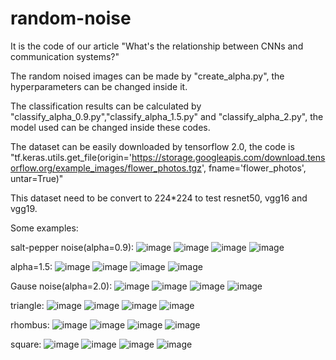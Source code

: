 # random-noise
It is the code of our article "What's the relationship between CNNs and communication systems?"

The random noised images can be made by "create_alpha.py", the hyperparameters can be changed inside it. 

The classification results can be calculated by "classify_alpha_0.9.py","classify_alpha_1.5.py" and "classify_alpha_2.py", the model used can be changed inside these codes.

The dataset can be easily downloaded by tensorflow 2.0, the code is "tf.keras.utils.get_file(origin='https://storage.googleapis.com/download.tensorflow.org/example_images/flower_photos.tgz', fname='flower_photos', untar=True)"

This dataset need to be convert to 224*224 to test resnet50, vgg16 and vgg19.


Some examples:

salt-pepper noise(alpha=0.9):
![image](https://github.com/ghghgh0001/random-noise/blob/master/Example_Images/alpha0.9/1.jpg)
![image](https://github.com/ghghgh0001/random-noise/blob/master/Example_Images/alpha0.9/2.jpg)
![image](https://github.com/ghghgh0001/random-noise/blob/master/Example_Images/alpha0.9/3.jpg)
![image](https://github.com/ghghgh0001/random-noise/blob/master/Example_Images/alpha0.9/4.jpg)

alpha=1.5:
![image](https://github.com/ghghgh0001/random-noise/blob/master/Example_Images/alpha1.5/1.jpg)
![image](https://github.com/ghghgh0001/random-noise/blob/master/Example_Images/alpha1.5/2.jpg)
![image](https://github.com/ghghgh0001/random-noise/blob/master/Example_Images/alpha1.5/3.jpg)
![image](https://github.com/ghghgh0001/random-noise/blob/master/Example_Images/alpha1.5/4.jpg)

Gause noise(alpha=2.0):
![image](https://github.com/ghghgh0001/random-noise/blob/master/Example_Images/alpha2.0/1.jpg)
![image](https://github.com/ghghgh0001/random-noise/blob/master/Example_Images/alpha2.0/2.jpg)
![image](https://github.com/ghghgh0001/random-noise/blob/master/Example_Images/alpha2.0/3.jpg)
![image](https://github.com/ghghgh0001/random-noise/blob/master/Example_Images/alpha2.0/4.jpg)

triangle:
![image](https://github.com/ghghgh0001/random-noise/blob/master/Example_Images/triangle/1.jpg)
![image](https://github.com/ghghgh0001/random-noise/blob/master/Example_Images/triangle/2.jpg)
![image](https://github.com/ghghgh0001/random-noise/blob/master/Example_Images/triangle/3.jpg)
![image](https://github.com/ghghgh0001/random-noise/blob/master/Example_Images/triangle/4.jpg)

rhombus:
![image](https://github.com/ghghgh0001/random-noise/blob/master/Example_Images/rhombus/1.jpg)
![image](https://github.com/ghghgh0001/random-noise/blob/master/Example_Images/rhombus/2.jpg)
![image](https://github.com/ghghgh0001/random-noise/blob/master/Example_Images/rhombus/3.jpg)
![image](https://github.com/ghghgh0001/random-noise/blob/master/Example_Images/rhombus/4.jpg)

square:
![image](https://github.com/ghghgh0001/random-noise/blob/master/Example_Images/square/1.jpg)
![image](https://github.com/ghghgh0001/random-noise/blob/master/Example_Images/square/2.jpg)
![image](https://github.com/ghghgh0001/random-noise/blob/master/Example_Images/square/3.jpg)
![image](https://github.com/ghghgh0001/random-noise/blob/master/Example_Images/square/4.jpg)


